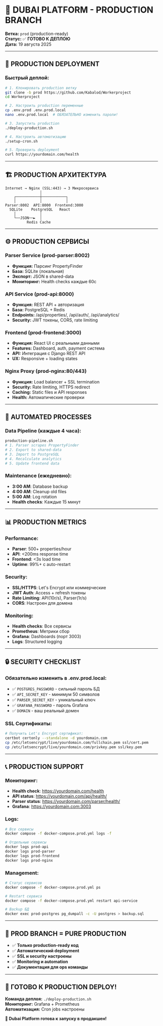 # 🚀 DUBAI PLATFORM - PRODUCTION BRANCH

**Ветка:** `prod` (production-ready)  
**Статус:** ✅ **ГОТОВО К ДЕПЛОЮ**  
**Дата:** 19 августа 2025  

---

## 🎯 **PRODUCTION DEPLOYMENT**

### **Быстрый деплой:**
```bash
# 1. Клонировать production ветку
git clone -b prod https://github.com/Kabalod/Workerproject
cd Workerproject

# 2. Настроить production переменные
cp .env.prod .env.prod.local
nano .env.prod.local  # ОБЯЗАТЕЛЬНО изменить пароли!

# 3. Запустить production
./deploy-production.sh

# 4. Настроить автоматизацию
./setup-cron.sh

# 5. Проверить deployment
curl https://yourdomain.com/health
```

---

## 🏗️ **PRODUCTION АРХИТЕКТУРА**

```
Internet → Nginx (SSL:443) → 3 Микросервиса
                │
    ┌───────────┼───────────┐
    │           │           │
Parser:8002  API:8000  Frontend:3000
  SQLite    PostgreSQL   React
    │           │
    └──JSON──►  │
          Redis Cache
```

---

## ⚙️ **PRODUCTION СЕРВИСЫ**

### **Parser Service** (prod-parser:8002)
- **Функция:** Парсинг PropertyFinder
- **База:** SQLite (локальная)
- **Экспорт:** JSON в shared-data
- **Мониторинг:** Health checks каждые 60с

### **API Service** (prod-api:8000)
- **Функция:** REST API + авторизация
- **База:** PostgreSQL + Redis
- **Endpoints:** /api/properties/, /api/auth/, /api/analytics/
- **Security:** JWT токены, CORS, rate limiting

### **Frontend** (prod-frontend:3000)
- **Функция:** React UI с реальными данными
- **Features:** Dashboard, auth, payment система
- **API:** Интеграция с Django REST API
- **UX:** Responsive + loading states

### **Nginx Proxy** (prod-nginx:80/443)
- **Функция:** Load balancer + SSL termination
- **Security:** Rate limiting, HTTPS redirect
- **Caching:** Static files и API responses
- **Health:** Автоматические проверки

---

## 🔄 **AUTOMATED PROCESSES**

### **Data Pipeline** (каждые 4 часа):
```bash
production-pipeline.sh
# 1. Parser scrapes PropertyFinder
# 2. Export to shared-data  
# 3. Import to PostgreSQL
# 4. Recalculate analytics
# 5. Update frontend data
```

### **Maintenance** (ежедневно):
- **3:00 AM**: Database backup
- **4:00 AM**: Cleanup old files
- **5:00 AM**: Log rotation
- **Health checks**: Каждые 15 минут

---

## 📊 **PRODUCTION METRICS**

### **Performance:**
- **Parser**: 500+ properties/hour
- **API**: <200ms response time
- **Frontend**: <3s load time
- **Uptime**: 99%+ с auto-restart

### **Security:**
- **SSL/HTTPS**: Let's Encrypt или коммерческие
- **JWT Auth**: Access + refresh токены
- **Rate Limiting**: API(10r/s), Parser(1r/s)
- **CORS**: Настроен для домена

### **Monitoring:**
- **Health checks**: Все сервисы
- **Prometheus**: Метрики сбор
- **Grafana**: Dashboards (порт 3003)
- **Logs**: Structured logging

---

## 🔒 **SECURITY CHECKLIST**

### **Обязательно изменить в .env.prod.local:**
- ✅ `POSTGRES_PASSWORD` - сильный пароль БД
- ✅ `API_SECRET_KEY` - минимум 50 символов
- ✅ `PARSER_SECRET_KEY` - уникальный ключ
- ✅ `GRAFANA_PASSWORD` - пароль Grafana
- ✅ `DOMAIN` - ваш реальный домен

### **SSL Сертификаты:**
```bash
# Получить Let's Encrypt сертификат:
certbot certonly --standalone -d yourdomain.com
cp /etc/letsencrypt/live/yourdomain.com/fullchain.pem ssl/cert.pem
cp /etc/letsencrypt/live/yourdomain.com/privkey.pem ssl/key.pem
```

---

## 📞 **PRODUCTION SUPPORT**

### **Мониторинг:**
- **Health check**: https://yourdomain.com/health
- **API status**: https://yourdomain.com/api/health/
- **Parser status**: https://yourdomain.com/parser/health/
- **Grafana**: https://yourdomain.com:3003

### **Logs:**
```bash
# Все сервисы
docker compose -f docker-compose.prod.yml logs -f

# Отдельные сервисы  
docker logs prod-api
docker logs prod-parser
docker logs prod-frontend
docker logs prod-nginx
```

### **Management:**
```bash
# Статус сервисов
docker compose -f docker-compose.prod.yml ps

# Restart сервиса
docker compose -f docker-compose.prod.yml restart api-service

# Backup БД
docker exec prod-postgres pg_dumpall -c -U postgres > backup.sql
```

---

## 🎯 **PROD BRANCH = PURE PRODUCTION**

- ✅ **Только production-ready код**
- ✅ **Автоматический deployment**
- ✅ **SSL и security настроены**
- ✅ **Monitoring и automation**
- ✅ **Документация для ops команды**

---

## 🚀 **ГОТОВО К PRODUCTION DEPLOY!**

**Команда деплоя:** `./deploy-production.sh`  
**Мониторинг:** Grafana + Prometheus  
**Автоматизация:** Cron jobs настроены  

**🎉 Dubai Platform готова к запуску в продакшен!**